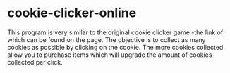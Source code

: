# cookie-clicker-online
This program is very similar to the original cookie clicker game -the link of which can be found on the page.  The objective is to collect as many cookies as possible by clicking on the cookie.  The more cookies collected allow you to purchase items which will upgrade the amount of cookies collected per click.
